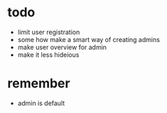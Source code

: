 # todo
* limit user registration
* some how make a smart way of creating admins
* make user overview for admin
* make it less hideious

# remember
* admin is default